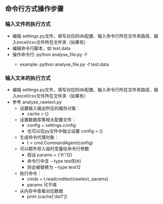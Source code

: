 ## 命令行方式操作步骤
### 输入文件的执行方式
- 编辑 settings.py文件，填写对应的db配置、输入命令行所在文件夹路径、输入excel/csv文件所在文件夹（如果有）
- 编辑命令行脚本，如 test.data
- 操作命令行: python analyse_file.py -f <filename>
	- example: python analyse_file.py -f test.data

### 输入文本的执行方式
- 编辑 settings.py文件，填写对应的db配置、输入命令行所在文件夹路径、输入excel/csv文件所在文件夹（如果有）
- 参考 analyse_rawtext.py
	- 设置输入输出所在的缓存对象：
		- cache = {}
    - 设置数据库等相关配置文件：
    	- config = settings.config
    	- 也可以在py文件中独立设置 config = {}
    - 生成命令代理对象：
    	- t = cmd.CommandAgent(config)
    - 可以额外导入临时变量给命令行参数
        - 假设 params = {'tt':12} 
        - 命令行中含 --type test${tt}
        - 则会被替换为 --type test12
    - 执行命令：
    	- cmds = t.readcmdtext(rawtext, params)
        - params 可不填
    - 从内存中查看对应数据
    	- print (cache['dst1'])